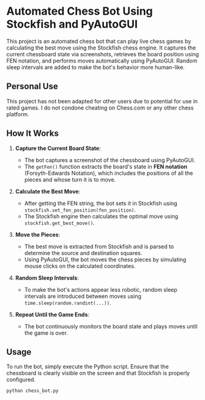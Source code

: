 # Automated Chess Bot Using Stockfish and PyAutoGUI

This project is an automated chess bot that can play live chess games by calculating the best move using the Stockfish chess engine. It captures the current chessboard state via screenshots, retrieves the board position using FEN notation, and performs moves automatically using PyAutoGUI. Random sleep intervals are added to make the bot's behavior more human-like.

## Personal Use

This project has not been adapted for other users due to potential for use in rated games. I do not condone cheating on Chess.com or any other chess platform.

## How It Works

1. **Capture the Current Board State**:
   - The bot captures a screenshot of the chessboard using PyAutoGUI.
   - The `getFen()` function extracts the board's state in **FEN notation** (Forsyth-Edwards Notation), which includes the positions of all the pieces and whose turn it is to move.

2. **Calculate the Best Move**:
   - After getting the FEN string, the bot sets it in Stockfish using `stockfish.set_fen_position(fen_position)`.
   - The Stockfish engine then calculates the optimal move using `stockfish.get_best_move()`.

3. **Move the Pieces**:
   - The best move is extracted from Stockfish and is parsed to determine the source and destination squares.
   - Using PyAutoGUI, the bot moves the chess pieces by simulating mouse clicks on the calculated coordinates.

4. **Random Sleep Intervals**:
   - To make the bot's actions appear less robotic, random sleep intervals are introduced between moves using `time.sleep(random.randint(...))`.

5. **Repeat Until the Game Ends**:
   - The bot continuously monitors the board state and plays moves until the game is over.

## Usage

To run the bot, simply execute the Python script. Ensure that the chessboard is clearly visible on the screen and that Stockfish is properly configured.

```bash
python chess_bot.py
